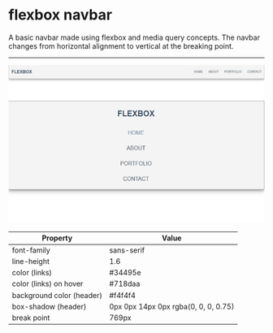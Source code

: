 # flexbox navbar

A basic navbar made using flexbox and media query concepts. The navbar changes from horizontal alignment to vertical at the breaking point.

<hr />

![Horizontal Navbar](./navbar-horizontal.jpg)
![Vertical Navbar](./navbar-vertical.jpg)

| Property                 | Value                                |
| ------------------------ | ------------------------------------ |
| font-family              | sans-serif                           |
| line-height              | 1.6                                  |
| color (links)            | #34495e                              |
| color (links) on hover   | #718daa                              |
| background color (header) | #f4f4f4                              |
| box-shadow (header)      | 0px 0px 14px 0px rgba(0, 0, 0, 0.75) |
| break point              | 769px                                |